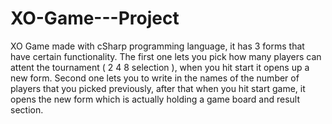 # XO-Game---Project

XO Game made with cSharp programming language, it has 3 forms that have certain functionality.
The first one lets you pick how many players can attent the tournament ( 2 4 8 selection ), when you hit start it opens up a new form.
Second one lets you to write in the names of the number of players that you picked previously, after that when you hit start game,
it opens the new form which is actually holding a game board and result section.
